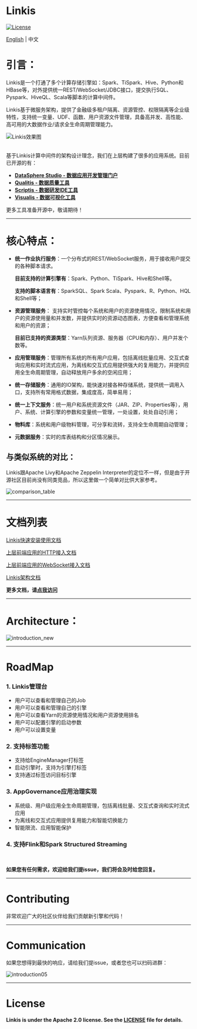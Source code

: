 Linkis
============

[![License](https://img.shields.io/badge/license-Apache%202-4EB1BA.svg)](https://www.apache.org/licenses/LICENSE-2.0.html)

[English](../../README.md) | 中文

# 引言：

Linkis是一个打通了多个计算存储引擎如：Spark、TiSpark、Hive、Python和HBase等，对外提供统一REST/WebSocket/JDBC接口，提交执行SQL、Pyspark、HiveQL、Scala等脚本的计算中间件。

Linkis基于微服务架构，提供了金融级多租户隔离、资源管控、权限隔离等企业级特性，支持统一变量、UDF、函数、用户资源文件管理，具备高并发、高性能、高可用的大数据作业/请求全生命周期管理能力。


![Linkis效果图](images/ch3/解决方案.jpg)
<br>
<br>

基于Linkis计算中间件的架构设计理念，我们在上层构建了很多的应用系统。目前已开源的有：
- [**DataSphere Studio - 数据应用开发管理门户**](https://github.com/WeBankFinTech/DataSphereStudio)
- [**Qualitis - 数据质量工具**](https://github.com/WeBankFinTech/Qualitis)
- [**Scriptis - 数据研发IDE工具**](https://github.com/WeBankFinTech/Scriptis)
- [**Visualis - 数据可视化工具**](https://github.com/WeBankFinTech/Visualis)

更多工具准备开源中，敬请期待！

----

# 核心特点：

- **统一作业执行服务**：一个分布式的REST/WebSocket服务，用于接收用户提交的各种脚本请求。

    **目前支持的计算引擎有**：Spark、Python、TiSpark、Hive和Shell等。

    **支持的脚本语言有**：SparkSQL、Spark Scala、Pyspark、R、Python、HQL和Shell等；



- **资源管理服务**： 支持实时管控每个系统和用户的资源使用情况，限制系统和用户的资源使用量和并发数，并提供实时的资源动态图表，方便查看和管理系统和用户的资源；

    **目前已支持的资源类型**：Yarn队列资源、服务器（CPU和内存）、用户并发个数等。



- **应用管理服务**：管理所有系统的所有用户应用，包括离线批量应用、交互式查询应用和实时流式应用，为离线和交互式应用提供强大的复用能力，并提供应用全生命周期管理，自动释放用户多余的空闲应用；



- **统一存储服务**：通用的IO架构，能快速对接各种存储系统，提供统一调用入口，支持所有常用格式数据，集成度高，简单易用；



- **统一上下文服务**：统一用户和系统资源文件（JAR、ZIP、Properties等），用户、系统、计算引擎的参数和变量统一管理，一处设置，处处自动引用；



- **物料库**：系统和用户级物料管理，可分享和流转，支持全生命周期自动管理；



- **元数据服务**：实时的库表结构和分区情况展示。

## 与类似系统的对比：

Linkis跟Apache Livy和Apache Zeppelin Interpreter的定位不一样，但是由于开源社区目前尚没有同类竞品，所以这里做一个简单对比供大家参考。

![comparison_table](images/introduction/comparison_table.png)



----

# 文档列表

[Linkis快速安装使用文档](https://github.com/WeBankFinTech/Linkis/wiki/%E5%A6%82%E4%BD%95%E5%BF%AB%E9%80%9F%E5%AE%89%E8%A3%85%E4%BD%BF%E7%94%A8Linkis)

[上层前端应用的HTTP接入文档](https://github.com/WeBankFinTech/Linkis/wiki/%E4%B8%8A%E5%B1%82%E5%89%8D%E7%AB%AF%E5%BA%94%E7%94%A8HTTP%E6%8E%A5%E5%85%A5%E6%96%87%E6%A1%A3)

[上层前端应用的WebSocket接入文档](https://github.com/WeBankFinTech/Linkis/wiki/%E4%B8%8A%E5%B1%82%E5%89%8D%E7%AB%AF%E5%BA%94%E7%94%A8WebSocket%E6%8E%A5%E5%85%A5%E6%96%87%E6%A1%A3)

[Linkis架构文档](https://github.com/WeBankFinTech/Linkis/wiki/%E6%80%BB%E4%BD%93%E6%9E%B6%E6%9E%84%E8%AE%BE%E8%AE%A1%E4%BB%8B%E7%BB%8D)

**更多文档，请[点我访问](https://github.com/WeBankFinTech/Linkis/wiki)**


----

# Architecture：

![introduction_new](images/introduction/introduction_new.png)

----

# RoadMap

### 1. Linkis管理台

- 用户可以查看和管理自己的Job
- 用户可以查看和管理自己的引擎
- 用户可以查看Yarn的资源使用情况和用户资源使用排名
- 用户可以配置引擎的启动参数
- 用户可以设置变量

### 2. 支持标签功能

- 支持给EngineManager打标签
- 启动引擎时，支持为引擎打标签
- 支持通过标签访问目标引擎

### 3. AppGovernance应用治理实现

- 系统级、用户级应用全生命周期管理，包括离线批量、交互式查询和实时流式应用
- 为离线和交互式应用提供复用能力和智能切换能力
- 智能限流、应用智能保护

### 4. 支持Flink和Spark Structured Streaming


<br>

**如果您有任何需求，欢迎给我们提issue，我们将会及时给您回复。**

----

# Contributing

非常欢迎广大的社区伙伴给我们贡献新引擎和代码！

----

# Communication

如果您想得到最快的响应，请给我们提issue，或者您也可以扫码进群：

![introduction05](images/introduction/introduction05.png)

----

# License

**Linkis is under the Apache 2.0 license. See the [LICENSE](/LICENSE) file for details.**
